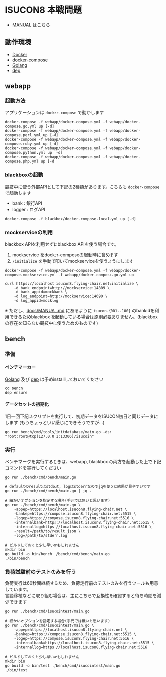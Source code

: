 # ISUCON8 本戦問題

- [MANUAL](docs/MANUAL.md) はこちら

## 動作環境

- [Docker](https://www.docker.com/)
- [docker-compose](https://docs.docker.com/compose/)
- [Golang](https://golang.org/)
- [dep](https://golang.github.io/dep/docs/installation.html)

## webapp

### 起動方法

アプリケーションは `docker-compose` で動かします

```
docker-compose -f webapp/docker-compose.yml -f webapp/docker-compose.go.yml up [-d]
docker-compose -f webapp/docker-compose.yml -f webapp/docker-compose.perl.yml up [-d]
docker-compose -f webapp/docker-compose.yml -f webapp/docker-compose.ruby.yml up [-d]
docker-compose -f webapp/docker-compose.yml -f webapp/docker-compose.python.yml up [-d]
docker-compose -f webapp/docker-compose.yml -f webapp/docker-compose.php.yml up [-d]
```


### blackboxの起動

競技中に使う外部APIとして下記の2種類があります。こちらも `docker-compose` で起動します

- bank   : 銀行API
- logger : ログAPI

```
docker-compose -f blackbox/docker-compose.local.yml up [-d]
```


### mockserviceの利用

blackbox APIを利用せずにblackbox APIを使う場合です。

1. mockservice をdocker-composeの起動時に含めます
2. `/initialize` を手動で叩いてmockserviceを使うようにします

```
docker-compose -f webapp/docker-compose.yml -f webapp/docker-compose.mockservice.yml -f webapp/docker-compose.go.yml up

curl https://localhost.isucon8.flying-chair.net/initialize \
    -d bank_endpoint=http://mockservice:14809 \
    -d bank_appid=mockbank \
    -d log_endpoint=http://mockservice:14690 \
    -d log_appid=mocklog
```

※ ただし、[docs/MANUAL.md](docs/MANUAL.md) にあるように `isucon-{001..100}` のbankidを利用できるためblackbox を起動している場合は原則必要ありません。(blackboxの存在を知らない競技中に使うためのものです)


## bench

### 準備

#### ベンチマーカー

[Golang](https://golang.org/) 及び [dep](https://golang.github.io/dep/docs/installation.html) は予めinstallしておいてください

```
cd bench
dep ensure
```

#### データセットの初期化

1日一回下記スクリプトを実行して、初期データをISUCON初日と同じデータにします
(もうちょっといい感じにできそうですが...)

```
go run bench/cmd/tools/initdatabase/main.go -dsn "root:root@tcp(127.0.0.1:13306)/isucoin"
```

### 実行

ベンチマークを実行するときは、webapp, blackbox の両方を起動した上で下記コマンドを実行してください

```
go run ./bench/cmd/bench/main.go

# defaultのresultはstdout, logはstderrなのでjqを使うと結果が見やすいです
go run ./bench/cmd/bench/main.go | jq .

# 細かいオプションを指定する場合(手元では無いと思います)
go run ./bench/cmd/bench/main.go \
    -appep=https://localhost.isucon8.flying-chair.net \
    -bankep=https://compose.isucon8.flying-chair.net:5515 \
    -logep=https://compose.isucon8.flying-chair.net:5516 \
    -internalbank=https://localhost.isucon8.flying-chair.net:5515 \
    -internallog=https://localhost.isucon8.flying-chair.net:5516 \
    -result=/path/to/result.json \
    -log=/path/to/stderr.log

# ビルドしておくと少し早いかもしれません
mkdir bin
go build -o bin/bench ./bench/cmd/bench/main.go
./bin/bench
```

### 負荷試験前のテストのみを行う

負荷実行は60秒間継続するため、負荷走行前のテストのみを行うツールも用意しています。  
言語移植などに取り組む場合は、主にこちらで互換性を確認すると待ち時間を減少できます


```
go run ./bench/cmd/isucointest/main.go

# 細かいオプションを指定する場合(手元では無いと思います)
go run ./bench/cmd/isucointest/main.go \
    -appep=https://localhost.isucon8.flying-chair.net \
    -bankep=https://compose.isucon8.flying-chair.net:5515 \
    -logep=https://compose.isucon8.flying-chair.net:5516 \
    -internalbank=https://localhost.isucon8.flying-chair.net:5515 \
    -internallog=https://localhost.isucon8.flying-chair.net:5516

# ビルドしておくと少し早いかもしれません
mkdir bin
go build -o bin/test ./bench/cmd/isucointest/main.go
./bin/test
```

